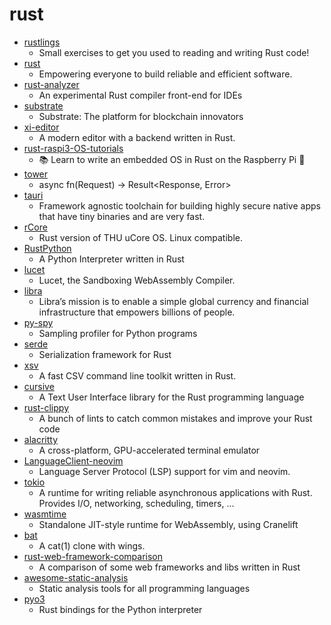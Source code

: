 # rust
- [rustlings](https://github.com/rust-lang/rustlings)
  - Small exercises to get you used to reading and writing Rust code!
- [rust](https://github.com/rust-lang/rust)
  - Empowering everyone to build reliable and efficient software.
- [rust-analyzer](https://github.com/rust-analyzer/rust-analyzer)
  - An experimental Rust compiler front-end for IDEs
- [substrate](https://github.com/paritytech/substrate)
  - Substrate: The platform for blockchain innovators
- [xi-editor](https://github.com/xi-editor/xi-editor)
  - A modern editor with a backend written in Rust.
- [rust-raspi3-OS-tutorials](https://github.com/rust-embedded/rust-raspi3-OS-tutorials)
  - 📚 Learn to write an embedded OS in Rust on the Raspberry Pi 🦀
- [tower](https://github.com/tower-rs/tower)
  - async fn(Request) -> Result<Response, Error>
- [tauri](https://github.com/tauri-apps/tauri)
  - Framework agnostic toolchain for building highly secure native apps that have tiny binaries and are very fast.
- [rCore](https://github.com/rcore-os/rCore)
  - Rust version of THU uCore OS. Linux compatible.
- [RustPython](https://github.com/RustPython/RustPython)
  - A Python Interpreter written in Rust
- [lucet](https://github.com/bytecodealliance/lucet)
  - Lucet, the Sandboxing WebAssembly Compiler.
- [libra](https://github.com/libra/libra)
  - Libra’s mission is to enable a simple global currency and financial infrastructure that empowers billions of people.
- [py-spy](https://github.com/benfred/py-spy)
  - Sampling profiler for Python programs
- [serde](https://github.com/serde-rs/serde)
  - Serialization framework for Rust
- [xsv](https://github.com/BurntSushi/xsv)
  - A fast CSV command line toolkit written in Rust.
- [cursive](https://github.com/gyscos/cursive)
  - A Text User Interface library for the Rust programming language
- [rust-clippy](https://github.com/rust-lang/rust-clippy)
  - A bunch of lints to catch common mistakes and improve your Rust code
- [alacritty](https://github.com/jwilm/alacritty)
  - A cross-platform, GPU-accelerated terminal emulator
- [LanguageClient-neovim](https://github.com/autozimu/LanguageClient-neovim)
  - Language Server Protocol (LSP) support for vim and neovim.
- [tokio](https://github.com/tokio-rs/tokio)
  - A runtime for writing reliable asynchronous applications with Rust. Provides I/O, networking, scheduling, timers, ...
- [wasmtime](https://github.com/bytecodealliance/wasmtime)
  - Standalone JIT-style runtime for WebAssembly, using Cranelift
- [bat](https://github.com/sharkdp/bat)
  - A cat(1) clone with wings.
- [rust-web-framework-comparison](https://github.com/flosse/rust-web-framework-comparison)
  - A comparison of some web frameworks and libs written in Rust
- [awesome-static-analysis](https://github.com/mre/awesome-static-analysis)
  - Static analysis tools for all programming languages
- [pyo3](https://github.com/PyO3/pyo3)
  - Rust bindings for the Python interpreter
